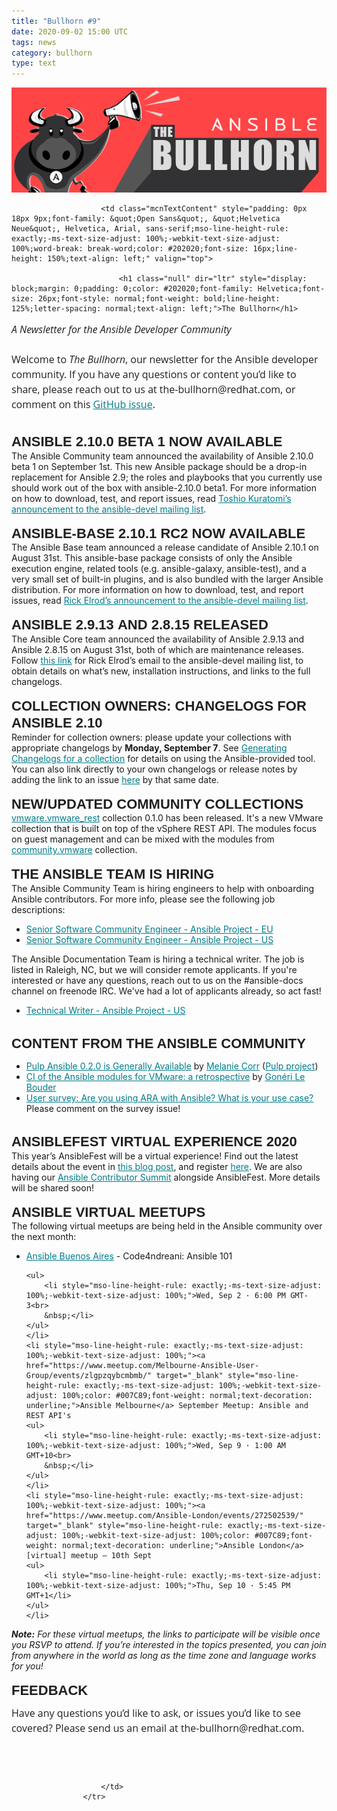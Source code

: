 ```yaml
---
title: "Bullhorn #9"
date: 2020-09-02 15:00 UTC
tags: news
category: bullhorn
type: text
---
```


![Ansible Bullhorn banner](/images/bullhorn-banner-mango.png)

<tr>
                        
                        <td class="mcnTextContent" style="padding: 0px 18px 9px;font-family: &quot;Open Sans&quot;, &quot;Helvetica Neue&quot;, Helvetica, Arial, sans-serif;mso-line-height-rule: exactly;-ms-text-size-adjust: 100%;-webkit-text-size-adjust: 100%;word-break: break-word;color: #202020;font-size: 16px;line-height: 150%;text-align: left;" valign="top">
                        
                            <h1 class="null" dir="ltr" style="display: block;margin: 0;padding: 0;color: #202020;font-family: Helvetica;font-size: 26px;font-style: normal;font-weight: bold;line-height: 125%;letter-spacing: normal;text-align: left;">The Bullhorn</h1>

<p dir="ltr" style="font-family: &quot;Open Sans&quot;, &quot;Helvetica Neue&quot;, Helvetica, Arial, sans-serif;margin: 10px 0;padding: 0;mso-line-height-rule: exactly;-ms-text-size-adjust: 100%;-webkit-text-size-adjust: 100%;color: #202020;font-size: 16px;line-height: 150%;text-align: left;"><em>A Newsletter for the Ansible Developer Community</em><br>
<br>
Welcome to <em>The Bullhorn</em>, our newsletter for the Ansible developer community. If you have any questions or content you’d like to share, please reach out to us at the-bullhorn@redhat.com, or comment on this <a href="https://github.com/ansible/community/issues/546" target="_blank" style="mso-line-height-rule: exactly;-ms-text-size-adjust: 100%;-webkit-text-size-adjust: 100%;color: #007C89;font-weight: normal;text-decoration: underline;">GitHub issue</a>.<br>
&nbsp;</p>

<h2 class="null" dir="ltr" style="display: block;margin: 0;padding: 0;color: #202020;font-family: Helvetica;font-size: 22px;font-style: normal;font-weight: bold;line-height: 125%;letter-spacing: normal;text-align: left;">ANSIBLE 2.10.0 BETA 1 NOW AVAILABLE</h2>
The Ansible Community team announced the availability of Ansible 2.10.0 beta 1 on September 1st. This new Ansible package should be a drop-in replacement for Ansible 2.9; the roles and playbooks that you currently use should work out of the box with ansible-2.10.0 beta1. For more information on how to download, test, and report issues, read <a href="https://groups.google.com/forum/?oldui=1#!topic/ansible-devel/du7Qm7Zbd9A" target="_blank" style="mso-line-height-rule: exactly;-ms-text-size-adjust: 100%;-webkit-text-size-adjust: 100%;color: #007C89;font-weight: normal;text-decoration: underline;">Toshio Kuratomi’s announcement to the ansible-devel mailing list</a>.<br>
&nbsp;
<h2 class="null" style="display: block;margin: 0;padding: 0;color: #202020;font-family: Helvetica;font-size: 22px;font-style: normal;font-weight: bold;line-height: 125%;letter-spacing: normal;text-align: left;">ANSIBLE-BASE 2.10.1 RC2&nbsp;NOW AVAILABLE</h2>
The Ansible Base team announced a release candidate of Ansible 2.10.1 on August 31st. This ansible-base package consists of only the Ansible execution engine, related tools (e.g. ansible-galaxy, ansible-test), and a very small set of built-in plugins, and is also bundled with the larger Ansible distribution. For more information on how to download, test, and report issues, read <a href="https://groups.google.com/forum/#!topic/ansible-devel/LiGejTx8OH4" target="_blank" style="mso-line-height-rule: exactly;-ms-text-size-adjust: 100%;-webkit-text-size-adjust: 100%;color: #007C89;font-weight: normal;text-decoration: underline;">Rick Elrod’s announcement to the ansible-devel mailing list</a>.<br>
&nbsp;
<h2 class="null" style="display: block;margin: 0;padding: 0;color: #202020;font-family: Helvetica;font-size: 22px;font-style: normal;font-weight: bold;line-height: 125%;letter-spacing: normal;text-align: left;">ANSIBLE 2.9.13&nbsp;AND 2.8.15&nbsp;RELEASED</h2>
The Ansible Core team announced the availability of Ansible 2.9.13 and Ansible 2.8.15 on August 31st, both of which are maintenance releases. Follow <a href="https://groups.google.com/forum/#!topic/ansible-devel/_dOAjvYlkpU" target="_blank" style="mso-line-height-rule: exactly;-ms-text-size-adjust: 100%;-webkit-text-size-adjust: 100%;color: #007C89;font-weight: normal;text-decoration: underline;">this link</a> for Rick Elrod’s email to the ansible-devel mailing list, to obtain details on what’s new, installation instructions, and links to the full changelogs.<br>
&nbsp;
<h2 class="null" style="display: block;margin: 0;padding: 0;color: #202020;font-family: Helvetica;font-size: 22px;font-style: normal;font-weight: bold;line-height: 125%;letter-spacing: normal;text-align: left;">COLLECTION OWNERS: CHANGELOGS FOR ANSIBLE 2.10</h2>
Reminder for collection owners: please update your collections with appropriate changelogs by <strong>Monday, September 7</strong>. See <a href="https://docs.ansible.com/ansible/devel/dev_guide/developing_collections.html#generating-changelogs-for-a-collection" target="_blank" style="mso-line-height-rule: exactly;-ms-text-size-adjust: 100%;-webkit-text-size-adjust: 100%;color: #007C89;font-weight: normal;text-decoration: underline;">Generating Changelogs for a collection</a> for details on using the Ansible-provided tool. You can also link directly to your own changelogs or release notes by adding the link to an issue <a href="https://github.com/ansible-community/ansible-build-data/" target="_blank" style="mso-line-height-rule: exactly;-ms-text-size-adjust: 100%;-webkit-text-size-adjust: 100%;color: #007C89;font-weight: normal;text-decoration: underline;">here</a> by that same date.<br>
&nbsp;
<h2 class="mc-toc-title" style="display: block;margin: 0;padding: 0;color: #202020;font-family: Helvetica;font-size: 22px;font-style: normal;font-weight: bold;line-height: 125%;letter-spacing: normal;text-align: left;">NEW/UPDATED COMMUNITY COLLECTIONS</h2>
<a href="https://galaxy.ansible.com/vmware/vmware_rest" target="_blank" style="mso-line-height-rule: exactly;-ms-text-size-adjust: 100%;-webkit-text-size-adjust: 100%;color: #007C89;font-weight: normal;text-decoration: underline;">vmware.vmware_rest</a> collection 0.1.0 has been released. It's a new VMware collection that is built on top of the vSphere REST API. The modules focus on guest management and can be mixed with the modules from <a href="https://galaxy.ansible.com/community/vmware" target="_blank" style="mso-line-height-rule: exactly;-ms-text-size-adjust: 100%;-webkit-text-size-adjust: 100%;color: #007C89;font-weight: normal;text-decoration: underline;">community.vmware</a> collection.<br>
&nbsp;
<h2 class="null" style="display: block;margin: 0;padding: 0;color: #202020;font-family: Helvetica;font-size: 22px;font-style: normal;font-weight: bold;line-height: 125%;letter-spacing: normal;text-align: left;">THE ANSIBLE&nbsp;TEAM IS HIRING</h2>
The Ansible Community Team is hiring engineers to help with onboarding Ansible contributors. For more info, please see the following job descriptions:

<ul>
	<li style="mso-line-height-rule: exactly;-ms-text-size-adjust: 100%;-webkit-text-size-adjust: 100%;"><a href="https://global-redhat.icims.com/jobs/80815/senior-software-community-engineer---ansible-project/job?hub=7" target="_blank" style="mso-line-height-rule: exactly;-ms-text-size-adjust: 100%;-webkit-text-size-adjust: 100%;color: #007C89;font-weight: normal;text-decoration: underline;">Senior Software Community Engineer - Ansible Project - EU</a></li>
	<li style="mso-line-height-rule: exactly;-ms-text-size-adjust: 100%;-webkit-text-size-adjust: 100%;"><a href="https://us-redhat.icims.com/jobs/80814/senior-software-community-engineer---ansible-project/job?hub=7" target="_blank" style="mso-line-height-rule: exactly;-ms-text-size-adjust: 100%;-webkit-text-size-adjust: 100%;color: #007C89;font-weight: normal;text-decoration: underline;">Senior Software Community Engineer - Ansible Project - US</a></li>
</ul>
The Ansible Documentation Team is hiring a technical writer. The job is listed in Raleigh, NC, but we will consider remote applicants. If you're interested or have any questions, reach out to us on the #ansible-docs channel on freenode IRC. We've had a lot of applicants already, so act fast!

<ul>
	<li style="mso-line-height-rule: exactly;-ms-text-size-adjust: 100%;-webkit-text-size-adjust: 100%;"><a href="https://us-redhat.icims.com/jobs/77049/technical-writer/job?hub=7" target="_blank" style="mso-line-height-rule: exactly;-ms-text-size-adjust: 100%;-webkit-text-size-adjust: 100%;color: #007C89;font-weight: normal;text-decoration: underline;">Technical Writer - Ansible Project - US</a></li>
</ul>
&nbsp;

<h2 class="null" style="display: block;margin: 0;padding: 0;color: #202020;font-family: Helvetica;font-size: 22px;font-style: normal;font-weight: bold;line-height: 125%;letter-spacing: normal;text-align: left;">CONTENT FROM THE ANSIBLE COMMUNITY</h2>

<ul>
	<li style="mso-line-height-rule: exactly;-ms-text-size-adjust: 100%;-webkit-text-size-adjust: 100%;"><a href="https://pulpproject.org/2020/08/19/pulp-ansible-0.2.0-is-generally-available/" target="_blank" style="mso-line-height-rule: exactly;-ms-text-size-adjust: 100%;-webkit-text-size-adjust: 100%;color: #007C89;font-weight: normal;text-decoration: underline;">Pulp Ansible 0.2.0 is Generally Available</a> by <a href="https://twitter.com/CorrMelanie" target="_blank" style="mso-line-height-rule: exactly;-ms-text-size-adjust: 100%;-webkit-text-size-adjust: 100%;color: #007C89;font-weight: normal;text-decoration: underline;">Melanie Corr</a> (<a href="https://twitter.com/pulpproj" target="_blank" style="mso-line-height-rule: exactly;-ms-text-size-adjust: 100%;-webkit-text-size-adjust: 100%;color: #007C89;font-weight: normal;text-decoration: underline;">Pulp project</a>)</li>
	<li style="mso-line-height-rule: exactly;-ms-text-size-adjust: 100%;-webkit-text-size-adjust: 100%;"><a href="https://goneri.lebouder.net/2020/08/21/vmware-ci-of-ansible-modules-a-retrospective/" target="_blank" style="mso-line-height-rule: exactly;-ms-text-size-adjust: 100%;-webkit-text-size-adjust: 100%;color: #007C89;font-weight: normal;text-decoration: underline;">CI of the Ansible modules for VMware: a retrospective</a> by <a href="https://github.com/goneri" target="_blank" style="mso-line-height-rule: exactly;-ms-text-size-adjust: 100%;-webkit-text-size-adjust: 100%;color: #007C89;font-weight: normal;text-decoration: underline;">Gonéri Le Bouder</a></li>
	<li style="mso-line-height-rule: exactly;-ms-text-size-adjust: 100%;-webkit-text-size-adjust: 100%;"><a href="https://github.com/ansible-community/ara/issues/103" target="_blank" style="mso-line-height-rule: exactly;-ms-text-size-adjust: 100%;-webkit-text-size-adjust: 100%;color: #007C89;font-weight: normal;text-decoration: underline;">User survey: Are you using ARA with Ansible? What is your use case?</a> Please comment on the survey issue!</li>
</ul>
&nbsp;

<h2 class="mc-toc-title" style="display: block;margin: 0;padding: 0;color: #202020;font-family: Helvetica;font-size: 22px;font-style: normal;font-weight: bold;line-height: 125%;letter-spacing: normal;text-align: left;">ANSIBLEFEST VIRTUAL EXPERIENCE 2020</h2>
This year’s AnsibleFest will be a virtual experience! Find out the latest details about the event in <a href="https://www.ansible.com/blog/ansiblefest-2020-the-biggest-ansiblefest-ever" target="_blank" style="mso-line-height-rule: exactly;-ms-text-size-adjust: 100%;-webkit-text-size-adjust: 100%;color: #007C89;font-weight: normal;text-decoration: underline;">this blog post</a>, and register <a href="https://www.ansible.com/ansiblefest" target="_blank" style="mso-line-height-rule: exactly;-ms-text-size-adjust: 100%;-webkit-text-size-adjust: 100%;color: #007C89;font-weight: normal;text-decoration: underline;">here</a>. We are also having our <a href="https://github.com/ansible/community/wiki/Contributor-Summit" target="_blank" style="mso-line-height-rule: exactly;-ms-text-size-adjust: 100%;-webkit-text-size-adjust: 100%;color: #007C89;font-weight: normal;text-decoration: underline;">Ansible Contributor Summit</a> alongside AnsibleFest. More details will be shared soon!<br>
&nbsp;
<h2 class="null" style="display: block;margin: 0;padding: 0;color: #202020;font-family: Helvetica;font-size: 22px;font-style: normal;font-weight: bold;line-height: 125%;letter-spacing: normal;text-align: left;">ANSIBLE VIRTUAL MEETUPS</h2>
The following virtual meetups are being held in the Ansible community over the next month:

<ul>
	<li style="mso-line-height-rule: exactly;-ms-text-size-adjust: 100%;-webkit-text-size-adjust: 100%;"><a href="https://www.meetup.com/Ansible-Buenos-Aires/events/272872902/" target="_blank" style="mso-line-height-rule: exactly;-ms-text-size-adjust: 100%;-webkit-text-size-adjust: 100%;color: #007C89;font-weight: normal;text-decoration: underline;">Ansible Buenos Aires</a> - Code4ndreani: Ansible 101

	<ul>
		<li style="mso-line-height-rule: exactly;-ms-text-size-adjust: 100%;-webkit-text-size-adjust: 100%;">Wed, Sep 2 · 6:00 PM GMT-3<br>
		&nbsp;</li>
	</ul>
	</li>
	<li style="mso-line-height-rule: exactly;-ms-text-size-adjust: 100%;-webkit-text-size-adjust: 100%;"><a href="https://www.meetup.com/Melbourne-Ansible-User-Group/events/zlgpzqybcmbmb/" target="_blank" style="mso-line-height-rule: exactly;-ms-text-size-adjust: 100%;-webkit-text-size-adjust: 100%;color: #007C89;font-weight: normal;text-decoration: underline;">Ansible Melbourne</a> September Meetup: Ansible and REST API's
	<ul>
		<li style="mso-line-height-rule: exactly;-ms-text-size-adjust: 100%;-webkit-text-size-adjust: 100%;">Wed, Sep 9 · 1:00 AM GMT+10<br>
		&nbsp;</li>
	</ul>
	</li>
	<li style="mso-line-height-rule: exactly;-ms-text-size-adjust: 100%;-webkit-text-size-adjust: 100%;"><a href="https://www.meetup.com/Ansible-London/events/272502539/" target="_blank" style="mso-line-height-rule: exactly;-ms-text-size-adjust: 100%;-webkit-text-size-adjust: 100%;color: #007C89;font-weight: normal;text-decoration: underline;">Ansible London</a> [virtual] meetup – 10th Sept
	<ul>
		<li style="mso-line-height-rule: exactly;-ms-text-size-adjust: 100%;-webkit-text-size-adjust: 100%;">Thu, Sep 10 · 5:45 PM GMT+1</li>
	</ul>
	</li>
</ul>
<em><strong>Note:</strong> For these virtual meetups, the links to participate will be visible once you RSVP to attend. If you’re interested in the topics presented, you can join from anywhere in the world as long as the time zone and language works for you!</em><br>
&nbsp;
<h2 class="null" dir="ltr" style="display: block;margin: 0;padding: 0;color: #202020;font-family: Helvetica;font-size: 22px;font-style: normal;font-weight: bold;line-height: 125%;letter-spacing: normal;text-align: left;">FEEDBACK</h2>

<p dir="ltr" style="font-family: &quot;Open Sans&quot;, &quot;Helvetica Neue&quot;, Helvetica, Arial, sans-serif;margin: 10px 0;padding: 0;mso-line-height-rule: exactly;-ms-text-size-adjust: 100%;-webkit-text-size-adjust: 100%;color: #202020;font-size: 16px;line-height: 150%;text-align: left;">Have any questions you’d like to ask, or issues you’d like to see covered? Please send us an email at&nbsp;the-bullhorn@redhat.com.</p>
&nbsp;

<h1 class="null" dir="ltr" style="display: block;margin: 0;padding: 0;color: #202020;font-family: Helvetica;font-size: 26px;font-style: normal;font-weight: bold;line-height: 125%;letter-spacing: normal;text-align: left;">&nbsp;</h1>

                        </td>
                    </tr>
                
